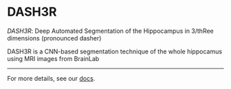 # DASH3R

*DASH3R*: Deep Automated Segmentation of the Hippocampus in 3/thRee dimensions (pronounced dasher) 

DASH3R is a CNN-based segmentation technique of the whole hippocamus
using MRI images from BrainLab

____________________________

For more details, see our [docs](https://dash3r.readthedocs.io).



